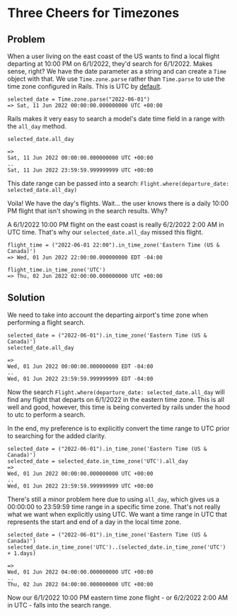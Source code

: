 # Three Cheers for Timezones

## Problem
When a user living on the east coast of the US wants to find a local flight departing at 10:00 PM on 6/1/2022, they'd search for 6/1/2022.  Makes sense, right? We have the date parameter as a string and can create a `Time` object with that. We use `Time.zone.parse` rather than `Time.parse` to use the time zone configured in Rails.  This is UTC by [default](https://github.com/rails/rails/blob/3872bc0e54d32e8bf3a6299b0bfe173d94b072fc/railties/lib/rails/application/configuration.rb#L49).

```
selected_date = Time.zone.parse("2022-06-01")
=> Sat, 11 Jun 2022 00:00:00.000000000 UTC +00:00
```

Rails makes it very easy to search a model's date time field in a range with the `all_day` method.

```
selected_date.all_day

=>
Sat, 11 Jun 2022 00:00:00.000000000 UTC +00:00                                  
..
Sat, 11 Jun 2022 23:59:59.999999999 UTC +00:00
```

This date range can be passed into a search:
`Flight.where(departure_date: selected_date.all_day)`

Voila! We have the day's flights. Wait... the user knows there is a daily 10:00 PM flight that isn't showing in the search results.  Why? 

A 6/1/2022 10:00 PM flight on the east coast is really 6/2/2022 2:00 AM in UTC time.  That's why our `selected_date.all_day` missed this flight.

```
flight_time = ("2022-06-01 22:00").in_time_zone('Eastern Time (US & Canada)')
=> Wed, 01 Jun 2022 22:00:00.000000000 EDT -04:00

flight_time.in_time_zone('UTC')
=> Thu, 02 Jun 2022 02:00:00.000000000 UTC +00:00
```

## Solution
We need to take into account the departing airport's time zone when performing a flight search.

```
selected_date = ("2022-06-01").in_time_zone('Eastern Time (US & Canada)')
selected_date.all_day

=>
Wed, 01 Jun 2022 00:00:00.000000000 EDT -04:00
..
Wed, 01 Jun 2022 23:59:59.999999999 EDT -04:00
```

Now the search `Flight.where(departure_date: selected_date.all_day` will find any flight that departs on 6/1/2022 in the eastern time zone.  This is all well and good, however, this time is being converted by rails under the hood to utc to perform a search.

In the end, my preference is to explicitly convert the time range to UTC prior to searching for the added clarity.

```
selected_date = ("2022-06-01").in_time_zone('Eastern Time (US & Canada)')
selected_date = selected_date.in_time_zone('UTC').all_day
=>
Wed, 01 Jun 2022 00:00:00.000000000 UTC +00:00
..
Wed, 01 Jun 2022 23:59:59.999999999 UTC +00:00
```

There's still a minor problem here due to using `all_day`, which gives us a 00:00:00 to 23:59:59 time range in a specific time zone.  That's not really what we want when explicitly using UTC.  We want a time range in UTC that represents the start and end of a day in the local time zone.

```
selected_date = ("2022-06-01").in_time_zone('Eastern Time (US & Canada)')
selected_date.in_time_zone('UTC')..(selected_date.in_time_zone('UTC') + 1.days)

=>
Wed, 01 Jun 2022 04:00:00.000000000 UTC +00:00
..
Thu, 02 Jun 2022 04:00:00.000000000 UTC +00:00
```

Now our 6/1/2022 10:00 PM eastern time zone flight - or 6/2/2022 2:00 AM in UTC - falls into the search range.
